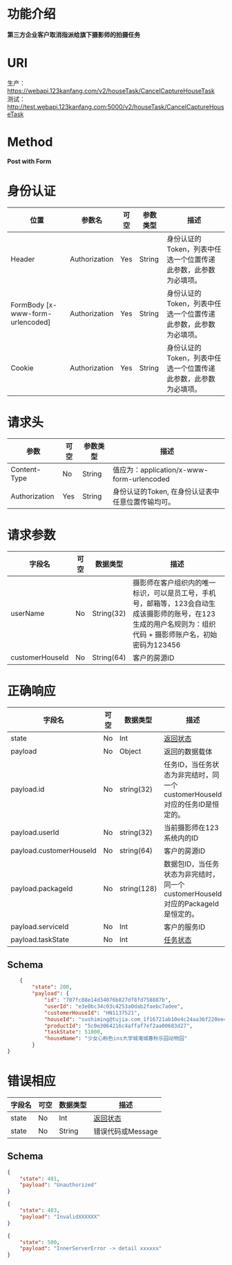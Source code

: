 # 功能介绍
**第三方企业客户取消指派给旗下摄影师的拍摄任务**  

# URI
生产：https://webapi.123kanfang.com/v2/houseTask/CancelCaptureHouseTask  
测试：http://test.webapi.123kanfang.com:5000/v2/houseTask/CancelCaptureHouseTask


# Method
**Post with Form**


# 身份认证
| 位置| 参数名 | 可空 | 参数类型 | 描述 |
| ------ | ------ | ------ | ------ | ------ |
| Header | Authorization | Yes | String | 身份认证的Token，列表中任选一个位置传递此参数，此参数为必填项。|
| FormBody [x-www-form-urlencoded] | Authorization | Yes | String | 身份认证的Token，列表中任选一个位置传递此参数，此参数为必填项。|
| Cookie | Authorization | Yes | String | 身份认证的Token，列表中任选一个位置传递此参数，此参数为必填项。|


# 请求头
| 参数 | 可空 | 参数类型 | 描述 |
| ---- | ---- | ---- | ----|
| Content-Type | No | String | 值应为：application/x-www-form-urlencoded |
| Authorization | Yes | String | 身份认证的Token, 在身份认证表中任意位置传输均可。| 


# 请求参数
| 字段名 | 可空 | 数据类型 | 描述 |
| ---- | ---- | ---- | ----|
| userName | No | String(32) | 摄影师在客户组织内的唯一标识，可以是员工号，手机号，邮箱等，123会自动生成该摄影师的账号，在123生成的用户名规则为：组织代码 + 摄影师账户名，初始密码为123456 |
| customerHouseId | No | String(64) | 客户的房源ID |

# 正确响应
| 字段名 | 可空 | 数据类型 | 描述 |
| ---- | ---- | ---- | ----|
| state | No | Int | [返回状态](../Agreement/APIResponseState.md) | 
| payload | No | Object | 返回的数据载体 |
| payload.id | No | string(32) | 任务ID，当任务状态为非完结时，同一个customerHouseId对应的任务ID是恒定的。 |
| payload.userId | No | string(32) | 当前摄影师在123系统内的ID |
| payload.customerHouseId | No | string(64) | 客户的房源ID |
| payload.packageId | No | string(128) | 数据包ID，当任务状态为非完结时，同一个customerHouseId对应的PackageId是恒定的。 |
| payload.serviceId | No | Int | 客户的服务ID |
| payload.taskState | No | Int | [任务状态](../Agreement/TaskState.md) |


## Schema
```json
	{
	    "state": 200,
	    "payload": {
	        "id": "707fc88e14d34076b827df8fd758887b",
	        "userId": "e3e0bc34c03c4253a0dab2faebc7adee",
	        "customerHouseId": "HN1137521",
	        "houseId": "sushiming@tujia.com_1f16721ab10e4c24aa36f220ee4cff19",
	        "productId": "5c0e3064216c4affaf7ef2aa00683d27",
	        "taskState": 51000,
	        "houseName": "少女心粉色ins大学城淹城春秋乐园动物园"
	    }
}
```

# 错误相应
| 字段名 | 可空 | 数据类型 | 描述 |
| ---- | ---- | ---- | ----|
| state | No | Int | [返回状态](../Agreement/APIResponseState.md) | 
| state | No | String | 错误代码或Message | 

## Schema 
``` json
{
    "state": 401,
    "payload": "Unauthorized"
}
```

``` json
{
    "state": 403,
    "payload": "InvalidXXXXXX"
}
```

``` json
{
    "state": 500,
    "payload": "InnerServerError -> detail xxxxxx"
}
```